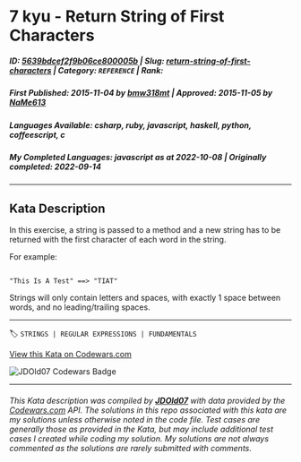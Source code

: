 # 7 kyu - Return String of First Characters

##### **ID**: [5639bdcef2f9b06ce800005b](https://www.codewars.com/kata/5639bdcef2f9b06ce800005b) | **Slug**: [return-string-of-first-characters](https://www.codewars.com/kata/5639bdcef2f9b06ce800005b) | **Category**: `REFERENCE` | **Rank**: <span style="color:white">7 kyu</span>

##### **First Published**: 2015-11-04 ***by*** [bmw318mt](https://www.codewars.com/users/bmw318mt) | **Approved**: 2015-11-05 ***by*** [NaMe613](https://www.codewars.com/users/NaMe613)

##### **Languages Available**: csharp, ruby, javascript, haskell, python, coffeescript, c

##### **My Completed Languages**: javascript ***as at*** 2022-10-08 | **Originally completed**: 2022-09-14

---

## Kata Description


In this exercise, a string is passed to a method and a new string has to be returned with the first character of each word in the string.



For example:



```

"This Is A Test" ==> "TIAT"

```



Strings will only contain letters and spaces, with exactly 1 space between words, and no leading/trailing spaces.

---


🏷 `STRINGS | REGULAR EXPRESSIONS | FUNDAMENTALS`


[View this Kata on Codewars.com](https://www.codewars.com/kata/5639bdcef2f9b06ce800005b)

![](https://www.codewars.com/users/jdold07/badges/large "JDOld07 Codewars Badge")

---

###### *This Kata description was compiled by [**JDOld07**](https://tpstech.dev) with data provided by the [Codewars.com](https://www.codewars.com) API.  The solutions in this repo associated with this kata are my solutions unless otherwise noted in the code file.  Test cases are generally those as provided in the Kata, but may include additional test cases I created while coding my solution.  My solutions are not always commented as the solutions are rarely submitted with comments.*
